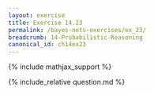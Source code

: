 ```yaml
---
layout: exercise
title: Exercise 14.23
permalink: /bayes-nets-exercises/ex_23/
breadcrumb: 14-Probabilistic-Reasoning
canonical_id: ch14ex23
---
```


{% include mathjax_support %}
<div id="hiddden">{% include_relative question.md %}</div>
